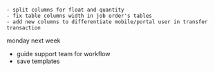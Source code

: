 	- split columns for float and quantity
	- fix table columns width in job order's tables
	- add new columns to differentiate mobile/portal user in transfer transaction


monday next week
- guide support team for workflow
- save templates 